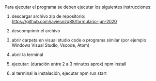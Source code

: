 Para ejecutar el programa se deben ejecutar los siguientes instrucciones:

1) descargar archivo zip de repositorio:
    https://github.com/javieraizq88/formulario-jun-2020

2) descomprimir el archivo

3) abrir carpeta en visual studio code o programa similar (por ejemplo Windows Visual Studio, Vscode, Atom)

4) abrir la terminal

5) ejecutar: (duración entre 2 a 3 minutos aprox)
    npm install 

6) al terminal la instalación, ejecutar 
    npm run start

